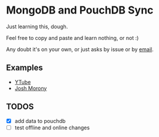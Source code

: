 # MongoDB and PouchDB Sync

Just learning this, dough.

Feel free to copy and paste and learn nothing, or not :)

Any doubt it's on your own, or just asks by issue or by [email](emailto:nncl@live.com).

## Examples

- [YTube](https://www.youtube.com/watch?v=7L7esHWAjSU)
- [Josh Morony](http://www.joshmorony.com/offline-syncing-in-ionic-2-with-pouchdb-couchdb/)

## TODOS

- [x] add data to pouchdb
- [ ] test offline and online changes
